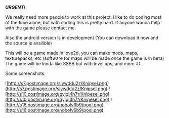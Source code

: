 _**URGENT!**_

We really need more people to work at this project, i like to do coding most of the time alone, but with coding this is pretty hard.
If anyone wanna help with the game please contact me.

Also the android version is in development (You can download it now and the source is availible)

This will be a game made in love2d, you can make mods, maps,  texturepacks, etc (software for maps will be made once the game is in beta)
The game will be kinda like SSBB but with level ups, and more :D

Some screenshots:

![http://s7.postimage.org/siywddu2z/Knipsel.png](http://s7.postimage.org/siywddu2z/Knipsel.png)
![http://s10.postimage.org/qyjqi4h7t/Knipesel.png](http://s10.postimage.org/qyjqi4h7t/Knipesel.png)
![http://s16.postimage.org/nobolv6b9/pool.png](http://s16.postimage.org/nobolv6b9/pool.png)